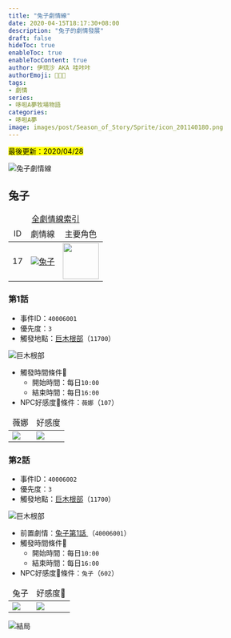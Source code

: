 ```yaml
---
title: "兔子劇情線"
date: 2020-04-15T18:17:30+08:00
description: "兔子的劇情發展"
draft: false
hideToc: true
enableToc: true
enableTocContent: true
author: 伊琉沙 AKA 哇咔咔
authorEmoji: 👩🏿‍🚀
tags: 
- 劇情
series:
- 哆啦A夢牧場物語
categories:
- 哆啦A夢
image: images/post/Season_of_Story/Sprite/icon_201140180.png
---
```

<mark>最後更新：2020/04/28</mark>

![兔子劇情線](/images/post/Season_of_Story/Texture2D/EventImage_3005.png)

## 兔子
<table>
    <thead>
        <tr>
            <td align="center" colspan="10" class="expand__content"><a href="../doraemon-story-index/#劇情線">全劇情線索引</a></td>
        </tr>
        <tr>
            <td align="center">ID</td>
            <td align="center">劇情線</td>
            <td align="center" colspan="10">主要角色</td>
        </tr>
    </thead>
    <tr>
        <td align="center" class="breadcrumb">17</td>
        <td align="center"><a href="../doraemon-story-17"><img src= "/images/post/Season_of_Story/Sprite/icon_201140180.png">兔子</a></td>
        <td align="center"><img width="72px" src= "/images/post/Season_of_Story/Sprite/icon_201046020.png"></td>
    </tr>
</table>

### 第1話 
+ 事件ID：`40006001`
+ 優先度：`3`
+ 觸發地點：[巨木根部](../doraemon-story-map-11700-big-tree-root)（`11700`）

![巨木根部](/images/post/Season_of_Story/Map/11700.png)
+ 觸發時間條件📆
    + 開始時間：每日`10:00`
    + 結束時間：每日`16:00`
+ NPC好感度💝條件：`薇娜`（`107`）
<table>
    <thead>
        <tr>
            <td align="center">薇娜</td>
            <td align="center">好感度</td>
        </tr>
    </thead>
    <tr>
        <td><img src= "/images/post/Season_of_Story/Sprite/icon_201041070.png"></td>
        <td><img src= "/images/post/Season_of_Story/Sprite/icon_201060030.png"></td>
    </tr>
</table>

### 第2話 
+ 事件ID：`40006002`
+ 優先度：`3`
+ 觸發地點：[巨木根部](../doraemon-story-map-11700-big-tree-root)（`11700`）

![巨木根部](/images/post/Season_of_Story/Map/11700.png)
+ 前置劇情：[兔子第1話 ](#第1話-)（`40006001`）
+ 觸發時間條件📆
    + 開始時間：每日`10:00`
    + 結束時間：每日`16:00`
+ NPC好感度💝條件：`兔子`（`602`）
<table>
    <thead>
        <tr>
            <td align="center">兔子</td>
            <td align="center">好感度💝</td>
        </tr>
    </thead>
    <tr>
        <td><img src= "/images/post/Season_of_Story/Sprite/icon_201046020.png"></td>
        <td><img src= "/images/post/Season_of_Story/Sprite/icon_201060060.png"></td>
    </tr>
</table>

![結局](/images/post/Season_of_Story/Texture2D/EventImage_3005.png)